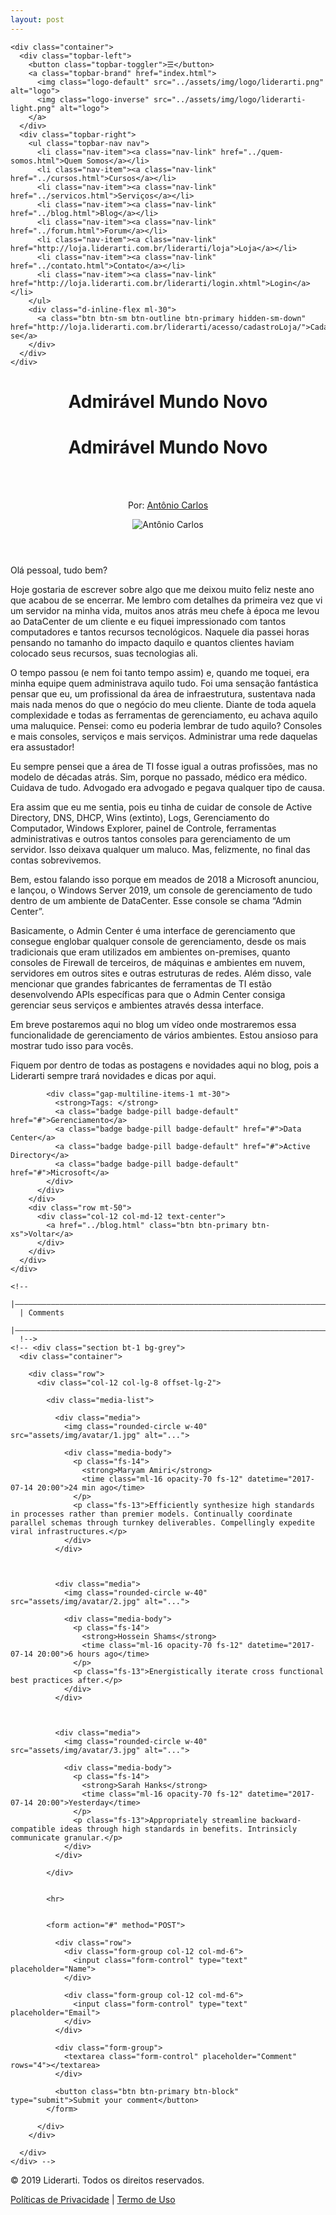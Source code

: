 ```yaml
---
layout: post
---
```

<!-- Topbar --><nav class="topbar topbar-inverse topbar-expand-md topbar-sticky">
    <div class="container">
      <div class="topbar-left">
        <button class="topbar-toggler">☰</button>
        <a class="topbar-brand" href="index.html">
          <img class="logo-default" src="../assets/img/logo/liderarti.png" alt="logo">
          <img class="logo-inverse" src="../assets/img/logo/liderarti-light.png" alt="logo">
        </a>
      </div>
      <div class="topbar-right">
        <ul class="topbar-nav nav">
          <li class="nav-item"><a class="nav-link" href="../quem-somos.html">Quem Somos</a></li>
          <li class="nav-item"><a class="nav-link" href="../cursos.html">Cursos</a></li>
          <li class="nav-item"><a class="nav-link" href="../servicos.html">Serviços</a></li>
          <li class="nav-item"><a class="nav-link" href="../blog.html">Blog</a></li>
          <li class="nav-item"><a class="nav-link" href="../forum.html">Forum</a></li>
          <li class="nav-item"><a class="nav-link" href="http://loja.liderarti.com.br/liderarti/loja">Loja</a></li>
          <li class="nav-item"><a class="nav-link" href="../contato.html">Contato</a></li>
          <li class="nav-item"><a class="nav-link" href="http://loja.liderarti.com.br/liderarti/login.xhtml">Login</a></li>
        </ul>
        <div class="d-inline-flex ml-30">
          <a class="btn btn-sm btn-outline btn-primary hidden-sm-down" href="http://loja.liderarti.com.br/liderarti/acesso/cadastroLoja/">Cadastre-se</a>
        </div>
      </div>
    </div>
  </nav><!-- END Topbar --><!-- Header --><header class="header header-inverse h-fullscreen pb-80" style="background-image: url(../assets/img/blog-1-large.jpg);" data-overlay="8">
    <div class="container text-center">
      <div class="row h-full">
        <div class="col-12 col-lg-8 offset-lg-2 align-self-center">
          <h1 class="display-4 hidden-sm-down">Admirável Mundo Novo</h1>
          <h1 class="hidden-md-up">Admirável Mundo Novo</h1>
          <br><br>
          <p><span class="opacity-70 mr-8">Por:</span> <a class="text-white" href="#">Antônio Carlos</a></p>
          <p><img class="rounded-circle w-40" src="../assets/img/avatar/antonio-carlos.jpg" alt="Antônio Carlos"></p>
        </div>
        <div class="col-12 align-self-end text-center">
          <a class="scroll-down-1 scroll-down-inverse" href="#section-content" data-scrollto="section-content"><span></span></a>
        </div>
      </div>
    </div>
  </header><!-- END Header --><!-- Main container --><main class="main-content">
    <div class="section" id="section-content">
      <div class="container">
        <div class="row">
          <div class="col-12 col-lg-8 offset-lg-2">
            <p>Olá pessoal, tudo bem?</p>
            <p>Hoje gostaria de escrever sobre algo que me deixou muito feliz neste ano que acabou de se encerrar. Me lembro com detalhes da primeira vez que vi um servidor na minha vida, muitos anos atrás meu chefe à época me levou ao DataCenter de
              um cliente e eu fiquei impressionado com tantos computadores e tantos recursos tecnológicos. Naquele dia passei horas pensando no tamanho do impacto daquilo e quantos clientes haviam colocado seus recursos, suas tecnologias ali.</p>
            <p>O tempo passou (e nem foi tanto tempo assim) e, quando me toquei, era minha equipe quem administrava aquilo tudo. Foi uma sensação fantástica pensar que eu, um profissional da área de infraestrutura, sustentava nada mais nada menos do
              que o negócio do meu cliente. Diante de toda aquela complexidade e todas as ferramentas de gerenciamento, eu achava aquilo uma maluquice. Pensei: como eu poderia lembrar de tudo aquilo? Consoles e mais consoles, serviços e mais
              serviços. Administrar uma rede daquelas era assustador!</p>
            <p>Eu sempre pensei que a área de TI fosse igual a outras profissões, mas no modelo de décadas atrás. Sim, porque no passado, médico era médico. Cuidava de tudo. Advogado era advogado e pegava qualquer tipo de causa.</p>
            <p>Era assim que eu me sentia, pois eu tinha de cuidar de console de Active Directory, DNS, DHCP, Wins (extinto), Logs, Gerenciamento do Computador, Windows Explorer, painel de Controle, ferramentas administrativas e outros tantos
              consoles para gerenciamento de um servidor. Isso deixava qualquer um maluco. Mas, felizmente, no final das contas sobrevivemos.</p>
            <p>Bem, estou falando isso porque em meados de 2018 a Microsoft anunciou, e lançou, o Windows Server 2019, um console de gerenciamento de tudo dentro de um ambiente de DataCenter. Esse console se chama “Admin Center”.</p>
            <p>Basicamente, o Admin Center é uma interface de gerenciamento que consegue englobar qualquer console de gerenciamento, desde os mais tradicionais que eram utilizados em ambientes on-premises, quanto consoles de Firewall de terceiros,
              de máquinas e ambientes em nuvem, servidores em outros sites e outras estruturas de redes. Além disso, vale mencionar que grandes fabricantes de ferramentas de TI estão desenvolvendo APIs específicas para que o Admin Center consiga
              gerenciar seus serviços e ambientes através dessa interface.</p>
            <p>Em breve postaremos aqui no blog um vídeo onde mostraremos essa funcionalidade de gerenciamento de vários ambientes. Estou ansioso para mostrar tudo isso para vocês.</p>
            <p>Fiquem por dentro de todas as postagens e novidades aqui no blog, pois a Liderarti sempre trará novidades e dicas por aqui.</p>

            <div class="gap-multiline-items-1 mt-30">
              <strong>Tags: </strong>
              <a class="badge badge-pill badge-default" href="#">Gerenciamento</a>
              <a class="badge badge-pill badge-default" href="#">Data Center</a>
              <a class="badge badge-pill badge-default" href="#">Active Directory</a>
              <a class="badge badge-pill badge-default" href="#">Microsoft</a>
            </div>
          </div>
        </div>
        <div class="row mt-50">
          <div class="col-12 col-md-12 text-center">
            <a href="../blog.html" class="btn btn-primary btn-xs">Voltar</a>
          </div>
        </div>
      </div>
    </div>

    <!--
      |‒‒‒‒‒‒‒‒‒‒‒‒‒‒‒‒‒‒‒‒‒‒‒‒‒‒‒‒‒‒‒‒‒‒‒‒‒‒‒‒‒‒‒‒‒‒‒‒‒‒‒‒‒‒‒‒‒‒‒‒‒‒‒‒‒‒‒‒‒‒‒‒‒‒
      | Comments
      |‒‒‒‒‒‒‒‒‒‒‒‒‒‒‒‒‒‒‒‒‒‒‒‒‒‒‒‒‒‒‒‒‒‒‒‒‒‒‒‒‒‒‒‒‒‒‒‒‒‒‒‒‒‒‒‒‒‒‒‒‒‒‒‒‒‒‒‒‒‒‒‒‒‒
      !-->
    <!-- <div class="section bt-1 bg-grey">
      <div class="container">

        <div class="row">
          <div class="col-12 col-lg-8 offset-lg-2">

            <div class="media-list">

              <div class="media">
                <img class="rounded-circle w-40" src="assets/img/avatar/1.jpg" alt="...">

                <div class="media-body">
                  <p class="fs-14">
                    <strong>Maryam Amiri</strong>
                    <time class="ml-16 opacity-70 fs-12" datetime="2017-07-14 20:00">24 min ago</time>
                  </p>
                  <p class="fs-13">Efficiently synthesize high standards in processes rather than premier models. Continually coordinate parallel schemas through turnkey deliverables. Compellingly expedite viral infrastructures.</p>
                </div>
              </div>



              <div class="media">
                <img class="rounded-circle w-40" src="assets/img/avatar/2.jpg" alt="...">

                <div class="media-body">
                  <p class="fs-14">
                    <strong>Hossein Shams</strong>
                    <time class="ml-16 opacity-70 fs-12" datetime="2017-07-14 20:00">6 hours ago</time>
                  </p>
                  <p class="fs-13">Energistically iterate cross functional best practices after.</p>
                </div>
              </div>



              <div class="media">
                <img class="rounded-circle w-40" src="assets/img/avatar/3.jpg" alt="...">

                <div class="media-body">
                  <p class="fs-14">
                    <strong>Sarah Hanks</strong>
                    <time class="ml-16 opacity-70 fs-12" datetime="2017-07-14 20:00">Yesterday</time>
                  </p>
                  <p class="fs-13">Appropriately streamline backward-compatible ideas through high standards in benefits. Intrinsicly communicate granular.</p>
                </div>
              </div>

            </div>


            <hr>


            <form action="#" method="POST">

              <div class="row">
                <div class="form-group col-12 col-md-6">
                  <input class="form-control" type="text" placeholder="Name">
                </div>

                <div class="form-group col-12 col-md-6">
                  <input class="form-control" type="text" placeholder="Email">
                </div>
              </div>

              <div class="form-group">
                <textarea class="form-control" placeholder="Comment" rows="4"></textarea>
              </div>

              <button class="btn btn-primary btn-block" type="submit">Submit your comment</button>
            </form>

          </div>
        </div>

      </div>
    </div> -->

  </main><!-- END Main container --><!-- Footer --><footer class="site-footer">
    <div class="container">
      <div class="row gap-y">
        <div class="col-md-4">
          <p class="py-4">© 2019 Liderarti. Todos os direitos reservados.</p>
        </div>
        <div class="col-md-4 text-center">
          <div class="social social-boxed social-rounded social-colored text-center">
            <a class="social-facebook" href="https://www.facebook.com/Liderarti-313495102600847/" target="_blank"><i class="fa fa-facebook"></i></a>
            <a class="social-twitter" href="https://twitter.com/liderarti" target="_blank"><i class="fa fa-twitter"></i></a>
            <a class="social-instagram" href="https://www.instagram.com/liderartisolucoes" target="_blank"><i class="fa fa-instagram"></i></a>
            <a class="social-linkedin" href="https://www.linkedin.com/company/liderarti/about/" target="_blank"><i class="fa fa-linkedin"></i></a>
            <a class="social-youtube" href="https://www.youtube.com/channel/UCzlDDvoRdgtq8zSTeJrMZJg?view_as=subscriber" target="_blank"><i class="fa fa-youtube"></i></a>
          </div>
        </div>
        <div class="col-md-4 text-right">
          <a href="#">Políticas de Privacidade</a> | <a href="#">Termo de Uso</a>
        </div>
      </div>
    </div>
  </footer><!-- END Footer --><!-- Scripts --><script src="assets/js/core.min.js"></script><script src="assets/js/thesaas.min.js"></script><script src="assets/js/script.js"></script>